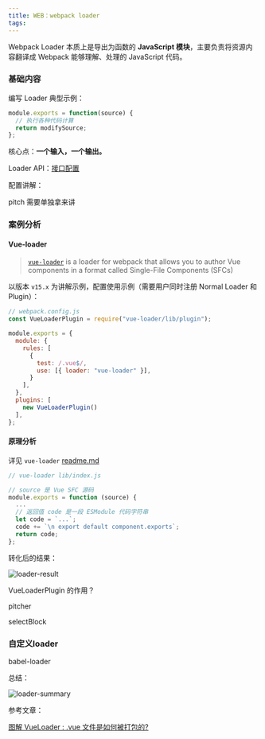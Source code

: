 ```yaml
---
title: WEB：webpack loader
tags:
---
```


Webpack Loader 本质上是导出为函数的 **JavaScript 模块**，主要负责将资源内容翻译成 Webpack 能够理解、处理的 JavaScript 代码。
<!-- more -->

### 基础内容

编写 Loader 典型示例：

```javascript
module.exports = function(source) {
  // 执行各种代码计算
  return modifySource;
};
```

核心点：**一个输入，一个输出。**

Loader API：[接口配置](https://webpack.docschina.org/api/loaders/)

配置讲解：

pitch 需要单独拿来讲

### 案例分析

#### Vue-loader

> [`vue-loader`](https://vue-loader.vuejs.org/zh/#vue-loader-%E6%98%AF%E4%BB%80%E4%B9%88%EF%BC%9F) is a loader for webpack that allows you to author Vue components in a format called Single-File Components (SFCs)

以版本 `v15.x` 为讲解示例，配置使用示例（需要用户同时注册 Normal Loader 和 Plugin）：

```javascript
// webpack.config.js
const VueLoaderPlugin = require("vue-loader/lib/plugin");

module.exports = {
  module: {
    rules: [
      {
        test: /.vue$/,
        use: [{ loader: "vue-loader" }],
      }
    ],
  },
  plugins: [
    new VueLoaderPlugin()
  ],
};
```

#### 原理分析

详见 `vue-loader` [readme.md](https://github.com/vuejs/vue-loader/blob/master/README.md)


```Javascript
// vue-loader lib/index.js

// source 是 Vue SFC 源码
module.exports = function (source) {
  ...
  // 返回值 code 是一段 ESModule 代码字符串
  let code = `...`;
  code += `\n export default component.exports`;
  return code;
};
```

转化后的结果：

![loader-result](/images/webpack-loader/vue-loader-result.png)


VueLoaderPlugin 的作用？

pitcher

selectBlock

### 自定义loader

babel-loader


总结：

![loader-summary](/images/webpack-loader/vue-loader-summary.png)

参考文章：

[图解 VueLoader : .vue 文件是如何被打包的?](https://www.infoq.cn/article/lBI6h9AXeBBkGuRvYPtO)